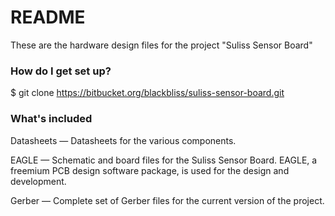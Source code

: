# README #

These are the hardware design files for the project "Suliss Sensor Board"

### How do I get set up? ###

$ git clone https://bitbucket.org/blackbliss/suliss-sensor-board.git

### What's included ###

Datasheets — Datasheets for the various components.

EAGLE — Schematic and board files for the Suliss Sensor Board. EAGLE, a freemium PCB design software package, is used for the design and development.

Gerber — Complete set of Gerber files for the current version of the project.